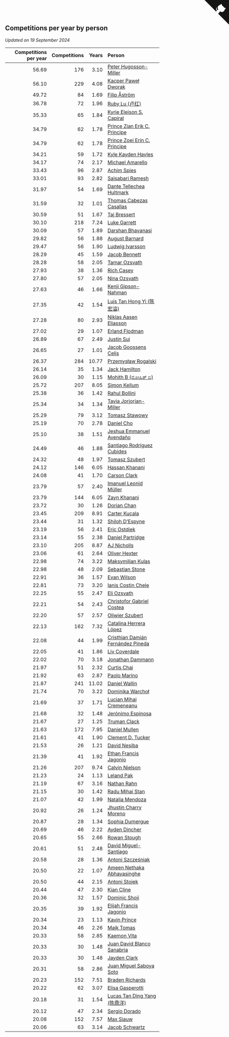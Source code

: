 ## Competitions per year by person

*Updated on 19 September 2024*

| Competitions per year | Competitions | Years | Person |
| ---: | ---: | ---: | :--- |
| 56.69 | 176 | 3.10 | [Peter Hugosson-Miller](https://www.worldcubeassociation.org/persons/2021HUGO01) |
| 56.10 | 229 | 4.08 | [Kacper Paweł Dworak](https://www.worldcubeassociation.org/persons/2020DWOR01) |
| 49.72 | 84 | 1.69 | [Filip Åström](https://www.worldcubeassociation.org/persons/2023ASTR01) |
| 36.78 | 72 | 1.96 | [Ruby Lu (卢红)](https://www.worldcubeassociation.org/persons/2022LURU01) |
| 35.33 | 65 | 1.84 | [Kyrie Eleison S. Capiral](https://www.worldcubeassociation.org/persons/2022CAPI02) |
| 34.79 | 62 | 1.78 | [Prince Zian Erik C. Principe](https://www.worldcubeassociation.org/persons/2022PRIN08) |
| 34.79 | 62 | 1.78 | [Prince Zoei Erin C. Principe](https://www.worldcubeassociation.org/persons/2022PRIN09) |
| 34.21 | 59 | 1.72 | [Kyle Kayden Hayles](https://www.worldcubeassociation.org/persons/2022HAYL02) |
| 34.17 | 74 | 2.17 | [Michael Amarello](https://www.worldcubeassociation.org/persons/2022AMAR09) |
| 33.43 | 96 | 2.87 | [Achim Spies](https://www.worldcubeassociation.org/persons/2021SPIE01) |
| 33.01 | 93 | 2.82 | [Saisabari Ramesh](https://www.worldcubeassociation.org/persons/2021RAME01) |
| 31.97 | 54 | 1.69 | [Dante Tellechea Hultmark](https://www.worldcubeassociation.org/persons/2023HULT01) |
| 31.59 | 32 | 1.01 | [Thomas Cabezas Casallas](https://www.worldcubeassociation.org/persons/2023CASA08) |
| 30.59 | 51 | 1.67 | [Taj Bressert](https://www.worldcubeassociation.org/persons/2023BRES01) |
| 30.10 | 218 | 7.24 | [Luke Garrett](https://www.worldcubeassociation.org/persons/2017GARR05) |
| 30.09 | 57 | 1.89 | [Darshan Bhavanasi](https://www.worldcubeassociation.org/persons/2022BHAV01) |
| 29.82 | 56 | 1.88 | [August Barnard](https://www.worldcubeassociation.org/persons/2022BARN21) |
| 29.47 | 56 | 1.90 | [Ludwig Ivarsson](https://www.worldcubeassociation.org/persons/2022IVAR01) |
| 28.29 | 45 | 1.59 | [Jacob Bennett](https://www.worldcubeassociation.org/persons/2023BENN04) |
| 28.28 | 58 | 2.05 | [Tamar Ozsvath](https://www.worldcubeassociation.org/persons/2022OZSV04) |
| 27.93 | 38 | 1.36 | [Rich Casey](https://www.worldcubeassociation.org/persons/2023CASE06) |
| 27.80 | 57 | 2.05 | [Nina Ozsvath](https://www.worldcubeassociation.org/persons/2022OZSV03) |
| 27.63 | 46 | 1.66 | [Kenji Gipson-Nahman](https://www.worldcubeassociation.org/persons/2023GIPS01) |
| 27.35 | 42 | 1.54 | [Luis Tan Hong Yi (陈宏溢)](https://www.worldcubeassociation.org/persons/2023YILU01) |
| 27.28 | 80 | 2.93 | [Niklas Aasen Eliasson](https://www.worldcubeassociation.org/persons/2021ELIA01) |
| 27.02 | 29 | 1.07 | [Erland Flodman](https://www.worldcubeassociation.org/persons/2023FLOD01) |
| 26.89 | 67 | 2.49 | [Justin Sui](https://www.worldcubeassociation.org/persons/2022SUIJ01) |
| 26.65 | 27 | 1.01 | [Jacob Goossens Celis](https://www.worldcubeassociation.org/persons/2023CELI06) |
| 26.37 | 284 | 10.77 | [Przemysław Rogalski](https://www.worldcubeassociation.org/persons/2013ROGA02) |
| 26.14 | 35 | 1.34 | [Jack Hamilton](https://www.worldcubeassociation.org/persons/2023HAMI08) |
| 26.09 | 30 | 1.15 | [Mohith B (ಮೋಹಿತ್ ಬಿ)](https://www.worldcubeassociation.org/persons/2023BMOH01) |
| 25.72 | 207 | 8.05 | [Simon Kellum](https://www.worldcubeassociation.org/persons/2016KELL12) |
| 25.38 | 36 | 1.42 | [Rahul Bollini](https://www.worldcubeassociation.org/persons/2023BOLL01) |
| 25.34 | 34 | 1.34 | [Tavia Jorjorian-Miller](https://www.worldcubeassociation.org/persons/2023JORJ01) |
| 25.29 | 79 | 3.12 | [Tomasz Stawowy](https://www.worldcubeassociation.org/persons/2021STAW01) |
| 25.19 | 70 | 2.78 | [Daniel Cho](https://www.worldcubeassociation.org/persons/2021CHOD01) |
| 25.10 | 38 | 1.51 | [Jeshua Emmanuel Avendaño](https://www.worldcubeassociation.org/persons/2023AVEN01) |
| 24.49 | 46 | 1.88 | [Santiago Rodríguez Cubides](https://www.worldcubeassociation.org/persons/2022CUBI01) |
| 24.32 | 48 | 1.97 | [Tomasz Szubert](https://www.worldcubeassociation.org/persons/2022SZUB02) |
| 24.12 | 146 | 6.05 | [Hassan Khanani](https://www.worldcubeassociation.org/persons/2018KHAN26) |
| 24.08 | 41 | 1.70 | [Carson Clark](https://www.worldcubeassociation.org/persons/2023CLAR02) |
| 23.79 | 57 | 2.40 | [Imanuel Leonid Müller](https://www.worldcubeassociation.org/persons/2022MULL02) |
| 23.79 | 144 | 6.05 | [Zayn Khanani](https://www.worldcubeassociation.org/persons/2018KHAN28) |
| 23.72 | 30 | 1.26 | [Dorian Chan](https://www.worldcubeassociation.org/persons/2023DORI01) |
| 23.45 | 209 | 8.91 | [Carter Kucala](https://www.worldcubeassociation.org/persons/2015KUCA01) |
| 23.44 | 31 | 1.32 | [Shiloh D’Espyne](https://www.worldcubeassociation.org/persons/2023DESP01) |
| 23.19 | 56 | 2.41 | [Eric Ostdiek](https://www.worldcubeassociation.org/persons/2022OSTD01) |
| 23.14 | 55 | 2.38 | [Daniel Partridge](https://www.worldcubeassociation.org/persons/2022PART02) |
| 23.10 | 205 | 8.87 | [AJ Nicholls](https://www.worldcubeassociation.org/persons/2015NICH04) |
| 23.06 | 61 | 2.64 | [Oliver Hexter](https://www.worldcubeassociation.org/persons/2022HEXT01) |
| 22.98 | 74 | 3.22 | [Maksymilian Kulas](https://www.worldcubeassociation.org/persons/2021KULA02) |
| 22.98 | 48 | 2.09 | [Sebastian Stone](https://www.worldcubeassociation.org/persons/2022STON09) |
| 22.91 | 36 | 1.57 | [Evan Wilson](https://www.worldcubeassociation.org/persons/2023WILS11) |
| 22.81 | 73 | 3.20 | [Ianis Costin Chele](https://www.worldcubeassociation.org/persons/2021CHEL01) |
| 22.25 | 55 | 2.47 | [Eli Ozsvath](https://www.worldcubeassociation.org/persons/2022OZSV01) |
| 22.21 | 54 | 2.43 | [Christofor Gabriel Costea](https://www.worldcubeassociation.org/persons/2022COST03) |
| 22.20 | 57 | 2.57 | [Oliwier Szubert](https://www.worldcubeassociation.org/persons/2022SZUB01) |
| 22.13 | 162 | 7.32 | [Catalina Herrera López](https://www.worldcubeassociation.org/persons/2017LOPE31) |
| 22.08 | 44 | 1.99 | [Cristhian Damián Fernández Pineda](https://www.worldcubeassociation.org/persons/2022PINE05) |
| 22.05 | 41 | 1.86 | [Liv Coverdale](https://www.worldcubeassociation.org/persons/2022COVE02) |
| 22.02 | 70 | 3.18 | [Jonathan Dammann](https://www.worldcubeassociation.org/persons/2021DAMM01) |
| 21.97 | 51 | 2.32 | [Curtis Chai](https://www.worldcubeassociation.org/persons/2022CHAI02) |
| 21.92 | 63 | 2.87 | [Paolo Marino](https://www.worldcubeassociation.org/persons/2021MARI04) |
| 21.87 | 241 | 11.02 | [Daniel Wallin](https://www.worldcubeassociation.org/persons/2013WALL03) |
| 21.74 | 70 | 3.22 | [Dominika Warchoł](https://www.worldcubeassociation.org/persons/2021WARC01) |
| 21.69 | 37 | 1.71 | [Lucian Mihai Cremeneanu](https://www.worldcubeassociation.org/persons/2023CREM01) |
| 21.68 | 32 | 1.48 | [Jerónimo Espinosa](https://www.worldcubeassociation.org/persons/2023ESPI07) |
| 21.67 | 27 | 1.25 | [Truman Clack](https://www.worldcubeassociation.org/persons/2023CLAC02) |
| 21.63 | 172 | 7.95 | [Daniel Mullen](https://www.worldcubeassociation.org/persons/2016MULL04) |
| 21.61 | 41 | 1.90 | [Clement D. Tucker](https://www.worldcubeassociation.org/persons/2022TUCK09) |
| 21.53 | 26 | 1.21 | [David Nesiba](https://www.worldcubeassociation.org/persons/2023NESI01) |
| 21.39 | 41 | 1.92 | [Ethan Francis Jagonio](https://www.worldcubeassociation.org/persons/2022JAGO03) |
| 21.26 | 207 | 9.74 | [Calvin Nielson](https://www.worldcubeassociation.org/persons/2014NIEL03) |
| 21.23 | 24 | 1.13 | [Leland Pak](https://www.worldcubeassociation.org/persons/2023PAKL02) |
| 21.19 | 67 | 3.16 | [Nathan Rahn](https://www.worldcubeassociation.org/persons/2021RAHN01) |
| 21.15 | 30 | 1.42 | [Radu Mihai Stan](https://www.worldcubeassociation.org/persons/2023STAN09) |
| 21.07 | 42 | 1.99 | [Natalia Mendoza](https://www.worldcubeassociation.org/persons/2022MEND24) |
| 20.92 | 26 | 1.24 | [Jhustin Charry Moreno](https://www.worldcubeassociation.org/persons/2023MORE20) |
| 20.87 | 28 | 1.34 | [Sophia Dumergue](https://www.worldcubeassociation.org/persons/2023DUME02) |
| 20.69 | 46 | 2.22 | [Ayden Dincher](https://www.worldcubeassociation.org/persons/2022DINC01) |
| 20.65 | 55 | 2.66 | [Rowan Stough](https://www.worldcubeassociation.org/persons/2022STOU01) |
| 20.61 | 51 | 2.48 | [David Miguel-Santiago](https://www.worldcubeassociation.org/persons/2022MIGU02) |
| 20.58 | 28 | 1.36 | [Antoni Szcześniak](https://www.worldcubeassociation.org/persons/2023SZCZ04) |
| 20.50 | 22 | 1.07 | [Ameen Nethaka Abhayasinghe](https://www.worldcubeassociation.org/persons/2023ABHA02) |
| 20.50 | 44 | 2.15 | [Antoni Stojek](https://www.worldcubeassociation.org/persons/2022STOJ03) |
| 20.44 | 47 | 2.30 | [Kian Cline](https://www.worldcubeassociation.org/persons/2022CLIN01) |
| 20.36 | 32 | 1.57 | [Dominic Shoji](https://www.worldcubeassociation.org/persons/2023SHOJ01) |
| 20.35 | 39 | 1.92 | [Elijah Francis Jagonio](https://www.worldcubeassociation.org/persons/2022JAGO02) |
| 20.34 | 23 | 1.13 | [Kavin Prince](https://www.worldcubeassociation.org/persons/2023PRIN02) |
| 20.34 | 46 | 2.26 | [Majk Tomas](https://www.worldcubeassociation.org/persons/2022TOMA05) |
| 20.33 | 58 | 2.85 | [Kaemon Vita](https://www.worldcubeassociation.org/persons/2021VITA01) |
| 20.33 | 30 | 1.48 | [Juan David Blanco Sanabria](https://www.worldcubeassociation.org/persons/2023SANA04) |
| 20.33 | 30 | 1.48 | [Jayden Clark](https://www.worldcubeassociation.org/persons/2023CLAR13) |
| 20.31 | 58 | 2.86 | [Juan Miguel Saboya Soto](https://www.worldcubeassociation.org/persons/2021SOTO01) |
| 20.23 | 152 | 7.51 | [Braden Richards](https://www.worldcubeassociation.org/persons/2017RICH02) |
| 20.22 | 62 | 3.07 | [Elisa Gasperotti](https://www.worldcubeassociation.org/persons/2021GASP01) |
| 20.18 | 31 | 1.54 | [Lucas Tan Ding Yang (陈鼎洋)](https://www.worldcubeassociation.org/persons/2023YANG10) |
| 20.12 | 47 | 2.34 | [Sergio Dorado](https://www.worldcubeassociation.org/persons/2022CORR05) |
| 20.08 | 152 | 7.57 | [Max Siauw](https://www.worldcubeassociation.org/persons/2017SIAU02) |
| 20.06 | 63 | 3.14 | [Jacob Schwartz](https://www.worldcubeassociation.org/persons/2021SCHW01) |


<a href="https://github.com/jonatanklosko/wca_statistics" class="github-corner" aria-label="View source on Github"><svg width="80" height="80" viewBox="0 0 250 250" style="fill:#151513; color:#fff; position: absolute; top: 0; border: 0; right: 0;" aria-hidden="true"><path d="M0,0 L115,115 L130,115 L142,142 L250,250 L250,0 Z"></path><path d="M128.3,109.0 C113.8,99.7 119.0,89.6 119.0,89.6 C122.0,82.7 120.5,78.6 120.5,78.6 C119.2,72.0 123.4,76.3 123.4,76.3 C127.3,80.9 125.5,87.3 125.5,87.3 C122.9,97.6 130.6,101.9 134.4,103.2" fill="currentColor" style="transform-origin: 130px 106px;" class="octo-arm"></path><path d="M115.0,115.0 C114.9,115.1 118.7,116.5 119.8,115.4 L133.7,101.6 C136.9,99.2 139.9,98.4 142.2,98.6 C133.8,88.0 127.5,74.4 143.8,58.0 C148.5,53.4 154.0,51.2 159.7,51.0 C160.3,49.4 163.2,43.6 171.4,40.1 C171.4,40.1 176.1,42.5 178.8,56.2 C183.1,58.6 187.2,61.8 190.9,65.4 C194.5,69.0 197.7,73.2 200.1,77.6 C213.8,80.2 216.3,84.9 216.3,84.9 C212.7,93.1 206.9,96.0 205.4,96.6 C205.1,102.4 203.0,107.8 198.3,112.5 C181.9,128.9 168.3,122.5 157.7,114.1 C157.9,116.9 156.7,120.9 152.7,124.9 L141.0,136.5 C139.8,137.7 141.6,141.9 141.8,141.8 Z" fill="currentColor" class="octo-body"></path></svg></a><style>.github-corner:hover .octo-arm{animation:octocat-wave 560ms ease-in-out}@keyframes octocat-wave{0%,100%{transform:rotate(0)}20%,60%{transform:rotate(-25deg)}40%,80%{transform:rotate(10deg)}}@media (max-width:500px){.github-corner:hover .octo-arm{animation:none}.github-corner .octo-arm{animation:octocat-wave 560ms ease-in-out}}</style>
